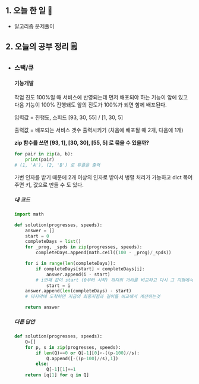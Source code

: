 <!-- 20210812 목 -->
<!--  




-->

## 1. 오늘 한 일 📅

*   알고리즘 문제풀이

## 2. 오늘의 공부 정리 🗒️

-   ### 스택/큐

    #### 기능개발

    작업 진도 100%일 때 서비스에 반영되는데 먼저 배포되야 하는 기능이 앞에 있고 다음 기능이 100% 진행돼도 앞의 진도가 100%가 되면 함께 배포된다.

    입력값 = 진행도, 스피드 [93, 30, 55] / [1, 30, 5]

    출력값 = 배포되는 서비스 갯수 출력시키기 (처음에 배포될 때 2개, 다음에 1개)

    **zip 함수를 쓰면 [93, 1], [30, 30], [55, 5] 로 묶을 수 있을까?**

    ```python
    for pair in zip(a, b):
    	print(pair)
    # (1, 'A'), (2, 'B') 로 튜플을 출력
    ```

    가변 인자를 받기 때문에 2개 이상의 인자로 받아서 병렬 처리가 가능하고 dict 묶어주면 키, 값으로 만들 수 도 있다.

    ##### 내 코드

    ```python
    import math
    
    def solution(progresses, speeds):
        answer = []
        start = 0
        completeDays = list()
        for _prog, _spds in zip(progresses, speeds):
            completeDays.append(math.ceil((100 - _prog)/_spds))
    
        for i in range(len(completeDays)):
            if completeDays[start] < completeDays[i]:
                answer.append(i - start)
            # i번째 값이 start (0부터 시작) 까지의 거리를 비교하고 다시 그 지점에서 다음번까지 계산하는것
                start = i
        answer.append(len(completeDays) - start)
        # 마지막에 도착하면 지금의 최종지점과 길이를 비교해서 계산하는것
    
        return answer
    ```

    ##### 다른 답안

    ```python
    def solution(progresses, speeds):
        Q=[]
        for p, s in zip(progresses, speeds):
            if len(Q)==0 or Q[-1][0]<-((p-100)//s):
                Q.append([-((p-100)//s),1])
            else:
                Q[-1][1]+=1
        return [q[1] for q in Q]
    ```

    